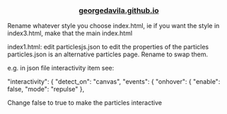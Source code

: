 <h3 align="center">
  <a href="https://georgedavila.github.io/">georgedavila.github.io</a>
</h3>

Rename whatever style you choose index.html, ie if you want the style in index3.html, make that the main index.html

index1.html: 
edit particlesjs.json to edit the properties of the particles particles.json is an alternative particles page. Rename to swap them. 

e.g. in json file interactivity item see:

"interactivity": {
    "detect_on": "canvas",
    "events": {
      "onhover": {
        "enable": false,
        "mode": "repulse"
      },
      
      
Change false to true to make the particles interactive 
